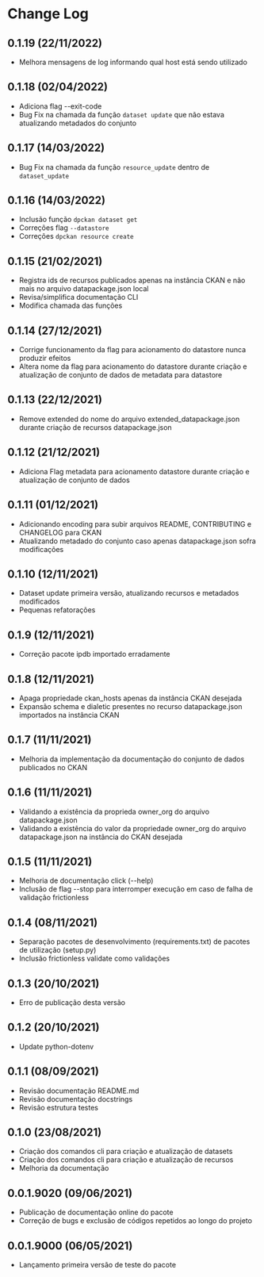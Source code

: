 Change Log
==========

0.1.19 (22/11/2022)
------------------
- Melhora mensagens de log informando qual host está sendo utilizado

0.1.18 (02/04/2022)
------------------
- Adiciona flag --exit-code
- Bug Fix na chamada da função `dataset update` que não estava atualizando metadados do conjunto

0.1.17 (14/03/2022)
------------------
- Bug Fix na chamada da função `resource_update` dentro de `dataset_update`

0.1.16 (14/03/2022)
------------------
- Inclusão função `dpckan dataset get`
- Correções flag `--datastore`
- Correções `dpckan resource create`

0.1.15 (21/02/2021)
------------------
- Registra ids de recursos publicados apenas na instância CKAN e não mais no arquivo datapackage.json local
- Revisa/simplifica documentação CLI
- Modifica chamada das funções

0.1.14 (27/12/2021)
------------------
- Corrige funcionamento da flag para acionamento do datastore nunca produzir efeitos
- Altera nome da flag para acionamento do datastore durante criação e atualização de conjunto de dados de metadata para datastore

0.1.13 (22/12/2021)
------------------
-  Remove extended do nome do arquivo extended_datapackage.json durante criação de recursos datapackage.json

0.1.12 (21/12/2021)
------------------
- Adiciona Flag metadata para acionamento datastore durante criação e atualização de conjunto de dados

0.1.11 (01/12/2021)
------------------
- Adicionando encoding para subir arquivos README, CONTRIBUTING e CHANGELOG para CKAN
- Atualizando metadado do conjunto caso apenas datapackage.json sofra modificações

0.1.10 (12/11/2021)
------------------
- Dataset update primeira versão, atualizando recursos e metadados modificados
- Pequenas refatorações

0.1.9 (12/11/2021)
------------------
- Correção pacote ipdb importado erradamente

0.1.8 (12/11/2021)
------------------
- Apaga propriedade ckan_hosts apenas da instância CKAN desejada
- Expansão schema e dialetic presentes no recurso datapackage.json importados na instância CKAN

0.1.7 (11/11/2021)
------------------
- Melhoria da implementação da documentação do conjunto de dados publicados no CKAN

0.1.6 (11/11/2021)
------------------
- Validando a existência da proprieda owner_org do arquivo datapackage.json
- Validando a existência do valor da propriedade owner_org do arquivo datapackage.json na instância do CKAN desejada

0.1.5 (11/11/2021)
------------------
- Melhoria de documentação click (--help)
- Inclusão de flag --stop para interromper execução em caso de falha de validação frictionless

0.1.4 (08/11/2021)
------------------
- Separação pacotes de desenvolvimento (requirements.txt) de pacotes de utilização (setup.py)
- Inclusão frictionless validate como validações

0.1.3 (20/10/2021)
------------------
- Erro de publicação desta versão

0.1.2 (20/10/2021)
------------------
- Update python-dotenv

0.1.1 (08/09/2021)
------------------
- Revisão documentação README.md
- Revisão documentação docstrings
- Revisão estrutura testes

0.1.0 (23/08/2021)
------------------
- Criação dos comandos cli para criação e atualização de datasets
- Criação dos comandos cli para criação e atualização de recursos
- Melhoria da documentação

0.0.1.9020 (09/06/2021)
------------------
- Publicação de documentação online do pacote
- Correção de bugs e exclusão de códigos repetidos ao longo do projeto


0.0.1.9000 (06/05/2021)
------------------
- Lançamento primeira versão de teste do pacote
